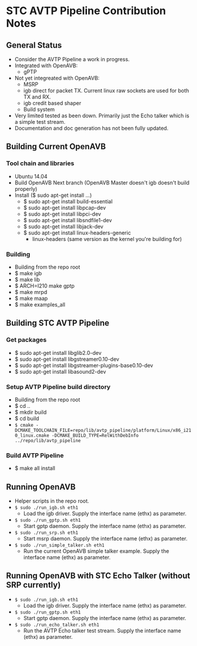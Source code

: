 # STC AVTP Pipeline Contribution Notes

## General Status
- Consider the AVTP Pipeline a work in progress.
- Integrated with OpenAVB:
    - gPTP
- Not yet integreated with OpenAVB:
    - MSRP
    - igb direct for packet TX. Current linux raw sockets are used for both TX and RX.
    - igb credit based shaper
    - Build system
- Very limited tested as been down. Primarily just the Echo talker which is a simple test stream.
- Documentation and doc generation has not been fully updated.

## Building Current OpenAVB
### Tool chain and libraries
- Ubuntu 14.04
- Build OpenAVB Next branch (OpenAVB Master doesn't igb doesn't build properly)
- Install ($ sudo apt-get install ...)
    - $ sudo apt-get install build-essential
    - $ sudo apt-get install libpcap-dev
    - $ sudo apt-get install libpci-dev
    - $ sudo apt-get install libsndfile1-dev
    - $ sudo apt-get install libjack-dev
    - $ sudo apt-get install linux-headers-generic
        - linux-headers (same version as the kernel you're building for)

### Building
- Building from the repo root
- $ make igb
- $ make lib
- $ ARCH=I210 make gptp
- $ make mrpd
- $ make maap
- $ make examples_all

## Building STC AVTP Pipeline
### Get packages
- $ sudo apt-get install libglib2.0-dev
- $ sudo apt-get install libgstreamer0.10-dev
- $ sudo apt-get install libgstreamer-plugins-base0.10-dev
- $ sudo apt-get install libasound2-dev 

### Setup AVTP Pipeline build directory
- Building from the repo root
- $ cd ..
- $ mkdir build
- $ cd build
- `$ cmake -DCMAKE_TOOLCHAIN_FILE=repo/lib/avtp_pipeline/platform/Linux/x86_i210_linux.cmake -DCMAKE_BUILD_TYPE=RelWithDebInfo ../repo/lib/avtp_pipeline`

### Build AVTP Pipeline
- $ make all install

## Running OpenAVB
- Helper scripts in the repo root.
- `$ sudo ./run_igb.sh eth1`
    - Load the igb driver. Supply the interface name (ethx) as parameter.
- `$ sudo ./run_gptp.sh eth1`
    - Start gptp daemon. Supply the interface name (ethx) as parameter.
- `$ sudo ./run_srp.sh eth1`
    - Start msrp daemon. Supply the interface name (ethx) as parameter.
- `$ sudo ./run_simple_talker.sh eth1`
    - Run the current OpenAVB simple talker example.  Supply the interface name (ethx) as parameter.

## Running OpenAVB with STC Echo Talker (without SRP currently)
- `$ sudo ./run_igb.sh eth1`
    - Load the igb driver. Supply the interface name (ethx) as parameter.
- `$ sudo ./run_gptp.sh eth1`
    - Start gptp daemon. Supply the interface name (ethx) as parameter.
- `$ sudo ./run_echo_talker.sh eth1`
    - Run the AVTP Echo talker test stream. Supply the interface name (ethx) as parameter.

